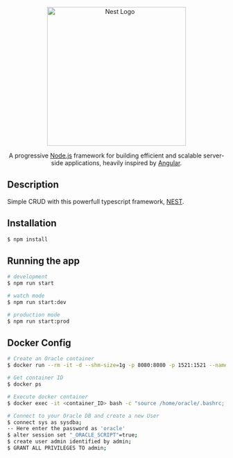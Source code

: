 <p align="center">
  <a href="http://nestjs.com/" target="blank"><img src="https://nestjs.com/img/logo_text.svg" width="320" alt="Nest Logo" /></a>
</p>
  
<p align="center">A progressive <a href="http://nodejs.org" target="blank">Node.js</a> framework for building efficient and scalable server-side applications, heavily inspired by <a href="https://angular.io" target="blank">Angular</a>.</p>
<p align="center"></p>

## Description

Simple CRUD with this powerfull typescript framework, [NEST](https://docs.nestjs.com/).

## Installation

```bash
$ npm install
```

## Running the app

```bash
# development
$ npm run start

# watch mode
$ npm run start:dev

# production mode
$ npm run start:prod
```

## Docker Config

```bash
# Create an Oracle container
$ docker run --rm -it -d --shm-size=1g -p 8080:8080 -p 1521:1521 --name oracle-xe -v /local-initdb:/etc/entrypoint-initdb.d andersjanmyr/oracle-12c-extended:latest

# Get container ID
$ docker ps

# Execute docker container
$ docker exec -it <container_ID> bash -c "source /home/oracle/.bashrc; sqlplus /nolog"

# Connect to your Oracle DB and create a new User
$ connect sys as sysdba;
-- Here enter the password as 'oracle'
$ alter session set "_ORACLE_SCRIPT"=true;
$ create user admin identified by admin;
$ GRANT ALL PRIVILEGES TO admin;
```
